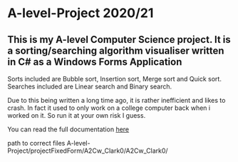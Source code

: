 # A-level-Project 2020/21
## This is my A-level Computer Science project. It is a sorting/searching algorithm visualiser written in C# as a Windows Forms Application
Sorts included are Bubble sort, Insertion sort, Merge sort and Quick sort.  
Searches included are Linear search and Binary search.

Due to this being written a long time ago, it is rather inefficient and likes to crash. In fact it used to only work on a college computer back when i worked on it. So run it at your own risk I guess.  

You can read the full documentation [here](https://docs.google.com/document/d/1jUQKdZraZ3keLnGgQVcz6_ozyXOGCavXUVbXI8alzdg/edit?usp=sharing)

path to correct files
A-level-Project/projectFixedForm/A2Cw_Clark0/A2Cw_Clark0/
